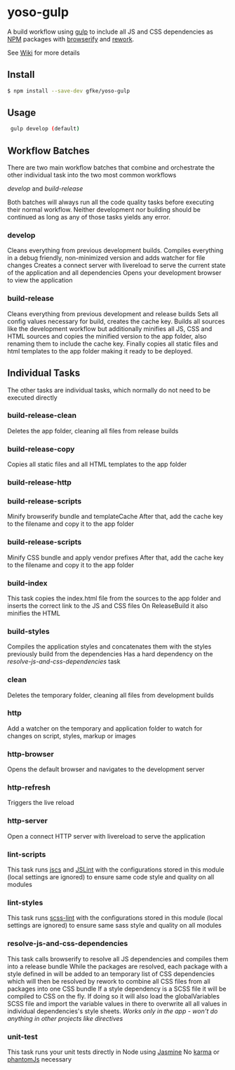 # yoso-gulp

A build workflow using [gulp](http://gulpjs.com/) to include all JS and CSS dependencies as [NPM](https://www.npmjs.com/) 
packages with [browserify](http://browserify.org/) and [rework](https://github.com/reworkcss/rework-npm).

See [Wiki](https://github.com/gfke/yoso-gulp/wiki) for more details

## Install
```bash
$ npm install --save-dev gfke/yoso-gulp
```

## Usage
```bash
 gulp develop (default) 
```

## Workflow Batches
There are two main workflow batches that combine and orchestrate 
the other individual task into the two most common workflows

*develop* and *build-release*

Both batches will always run all the code quality tasks before executing their
normal workflow. Neither development nor building should be continued as long as
any of those tasks yields any error.

### develop
Cleans everything from previous development builds.
Compiles everything in a debug friendly, 
non-minimized version and adds watcher for file changes
Creates a connect server with livereload to serve the current state of the application and all dependencies
Opens your development browser to view the application

### build-release
Cleans everything from previous development and release builds
Sets all config values necessary for build, creates the cache key.
Builds all sources like the development workflow but additionally minifies all JS, CSS and HTML sources
 and copies the minified version to the app folder, also renaming them to include the cache key.
Finally copies all static files and html templates to the app folder making it ready to be deployed.

## Individual Tasks
The other tasks are individual tasks, which normally do not need to be executed directly

### build-release-clean
Deletes the app folder, cleaning all files from release builds

### build-release-copy
Copies all static files and all HTML templates to the app folder

### build-release-http

### build-release-scripts
Minify browserify bundle and templateCache
After that, add the cache key to the filename and copy it to the app folder

### build-release-scripts
Minify CSS bundle and apply vendor prefixes
After that, add the cache key to the filename and copy it to the app folder

### build-index
This task copies the index.html file from the sources to the app folder
and inserts the correct link to the JS and CSS files
On ReleaseBuild it also minifies the HTML

### build-styles
Compiles the application styles and concatenates them with the styles
previously build from the dependencies
Has a hard dependency on the *resolve-js-and-css-dependencies* task

### clean
Deletes the temporary folder, cleaning all files from development builds

### http
Add a watcher on the temporary and application folder to watch for changes on script, styles, markup or images

### http-browser
Opens the default browser and navigates to the development server

### http-refresh
Triggers the live reload

### http-server
Open a connect HTTP server with livereload to serve the application

### lint-scripts
This task runs [jscs](http://jscs.info/) and [JSLint](http://jslint.com/) with the configurations stored
in this module (local settings are ignored) to ensure same code style and quality on all modules

### lint-styles
This task runs [scss-lint](https://github.com/causes/scss-lint) with the configurations stored
in this module (local settings are ignored) to ensure same sass style and quality on all modules

### resolve-js-and-css-dependencies
This task calls browserify to resolve all JS dependencies and compiles them into a release bundle
While the packages are resolved, each package with a style defined in will be added to an temporary list
of CSS dependencies which will then be resolved by rework to combine all CSS files from all packages into one
CSS bundle
If a style dependency is a SCSS file it will be compiled to CSS on the fly. If doing so it will also load
the globalVariables SCSS file and import the variable values in there to overwrite all all values in
individual dependencies's style sheets.
*Works only in the app - won't do anything in other projects like directives*

### unit-test
This task runs your unit tests directly in Node using [Jasmine](http://jasmine.github.io/)
No [karma](http://karma-runner.github.io) or [phantomJs](http://phantomjs.org/) necessary
